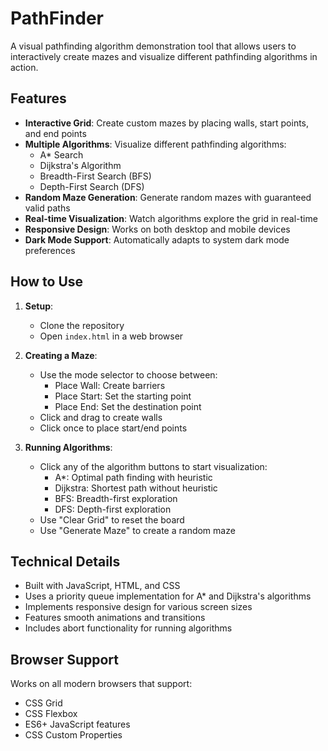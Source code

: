 # PathFinder

A visual pathfinding algorithm demonstration tool that allows users to interactively create mazes and visualize different pathfinding algorithms in action.

## Features

- **Interactive Grid**: Create custom mazes by placing walls, start points, and end points
- **Multiple Algorithms**: Visualize different pathfinding algorithms:
  - A* Search
  - Dijkstra's Algorithm
  - Breadth-First Search (BFS)
  - Depth-First Search (DFS)
- **Random Maze Generation**: Generate random mazes with guaranteed valid paths
- **Real-time Visualization**: Watch algorithms explore the grid in real-time
- **Responsive Design**: Works on both desktop and mobile devices
- **Dark Mode Support**: Automatically adapts to system dark mode preferences

## How to Use

1. **Setup**:
   - Clone the repository
   - Open `index.html` in a web browser

2. **Creating a Maze**:
   - Use the mode selector to choose between:
     - Place Wall: Create barriers
     - Place Start: Set the starting point
     - Place End: Set the destination point
   - Click and drag to create walls
   - Click once to place start/end points

3. **Running Algorithms**:
   - Click any of the algorithm buttons to start visualization:
     - A*: Optimal path finding with heuristic
     - Dijkstra: Shortest path without heuristic
     - BFS: Breadth-first exploration
     - DFS: Depth-first exploration
   - Use "Clear Grid" to reset the board
   - Use "Generate Maze" to create a random maze

## Technical Details

- Built with JavaScript, HTML, and CSS
- Uses a priority queue implementation for A* and Dijkstra's algorithms
- Implements responsive design for various screen sizes
- Features smooth animations and transitions
- Includes abort functionality for running algorithms

## Browser Support

Works on all modern browsers that support:
- CSS Grid
- CSS Flexbox
- ES6+ JavaScript features
- CSS Custom Properties
